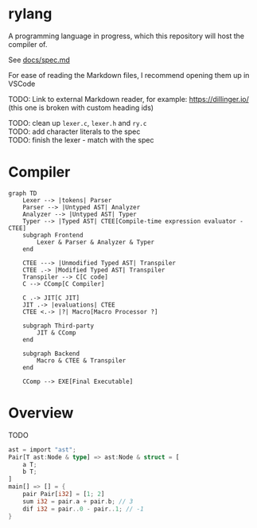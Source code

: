 # rylang

A programming language in progress, which this repository will host the compiler of.

See [docs/spec.md](docs/spec.md)

For ease of reading the Markdown files, I recommend opening them up in VSCode

TODO: Link to external Markdown reader, for example: https://dillinger.io/ (this one is broken with custom heading ids)

TODO: clean up `lexer.c`, `lexer.h` and `ry.c` \
TODO: add character literals to the spec \
TODO: finish the lexer - match with the spec

# Compiler

```mermaid
graph TD
    Lexer --> |tokens| Parser
    Parser --> |Untyped AST| Analyzer
    Analyzer --> |Untyped AST| Typer
    Typer --> |Typed AST| CTEE[Compile-time expression evaluator - CTEE]
    subgraph Frontend
        Lexer & Parser & Analyzer & Typer
    end

    CTEE ---> |Unmodified Typed AST| Transpiler
    CTEE .-> |Modified Typed AST| Transpiler
    Transpiler --> C[C code]
    C --> CComp[C Compiler]

    C .-> JIT[C JIT]
    JIT .-> |evaluations| CTEE
    CTEE <.-> |?| Macro[Macro Processor ?]

    subgraph Third-party
        JIT & CComp
    end

    subgraph Backend
        Macro & CTEE & Transpiler
    end

    CComp --> EXE[Final Executable]
```

# Overview

TODO

```rust
ast = import "ast";
Pair[T ast:Node & type] => ast:Node & struct = [
    a T;
    b T;
]
main[] => [] = {
    pair Pair[i32] = [1; 2]
    sum i32 = pair.a + pair.b; // 3
    dif i32 = pair..0 - pair..1; // -1
}
```

